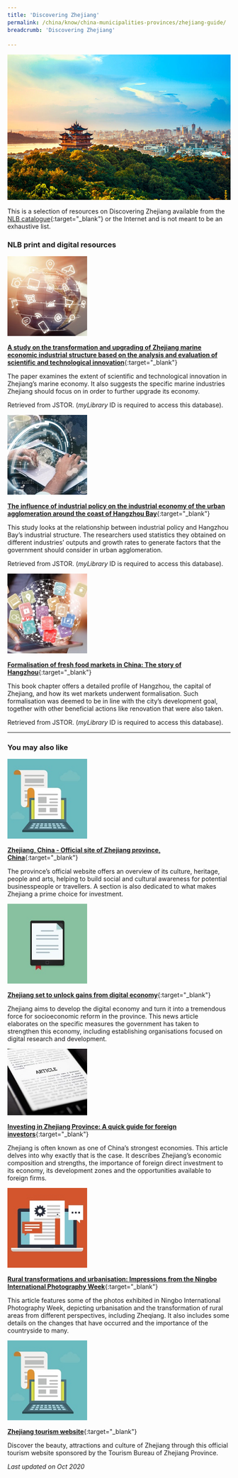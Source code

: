 ```yaml
---
title: 'Discovering Zhejiang'
permalink: /china/know/china-municipalities-provinces/zhejiang-guide/
breadcrumb: 'Discovering Zhejiang'

---
```



<img src="\images\eoa\china selected\zhejiang-guide.jpg" alt="zhejiang guide banner" style="width:800px;" />

This is a selection of resources on Discovering Zhejiang available from the [NLB catalogue](http://catalogue.nlb.gov.sg/){:target="_blank"} or the Internet and is not meant to be an exhaustive list.

### **NLB print and digital resources**

<img src="/images/resources/Database 1.jpg" style="width:180px;" />

[**A study on the transformation and upgrading of Zhejiang marine economic industrial structure based on the analysis and evaluation of scientific and technological innovation**](https://eresources.nlb.gov.sg/Main/browse/resource/1322){:target="_blank"}

The paper examines the extent of scientific and technological innovation in Zhejiang’s marine economy. It also suggests the specific marine industries Zhejiang should focus on in order to further upgrade its economy. 

Retrieved from JSTOR. (*myLibrary* ID is required to access this database).

<img src="/images/resources/Database 2.jpg" style="width:180px;" />

[**The influence of industrial policy on the industrial economy of the urban agglomeration around the coast of Hangzhou Bay**](https://eresources.nlb.gov.sg/Main/browse/resource/1322){:target="_blank"}

This study looks at the relationship between industrial policy and Hangzhou Bay’s industrial structure. The researchers used statistics they obtained on different industries’ outputs and growth rates to generate factors that the government should consider in urban agglomeration.

Retrieved from JSTOR. (*myLibrary* ID is required to access this database).

<img src="/images/resources/Database 3.jpg" style="width:180px;" />

[**Formalisation of fresh food markets in China: The story of Hangzhou**](https://eresources.nlb.gov.sg/Main/browse/resource/1322){:target="_blank"}

This book chapter offers a detailed profile of Hangzhou, the capital of Zhejiang, and how its wet markets underwent formalisation. Such formalisation was deemed to be in line with the city’s development goal, together with other beneficial actions like renovation that were also taken.

Retrieved from JSTOR. (*myLibrary* ID is required to access this database).

---

### **You may also like**

<img src="/images/resources/Article 1.jpg" style="width:180px;" />

[**Zhejiang, China - Official site of Zhejiang province, China**](http://www.ezhejiang.gov.cn/){:target="_blank"}

The province’s official website offers an overview of its culture, heritage, people and arts, helping to build social and cultural awareness for potential businesspeople or travellers. A section is also dedicated to what makes Zhejiang a prime choice for investment. 

<img src="/images/resources/Article 2.jpg" style="width:180px;" />

[**Zhejiang set to unlock gains from digital economy**](https://www.chinadaily.com.cn/a/201907/23/WS5d366fe4a310d8305640080e.html){:target="_blank"}

Zhejiang aims to develop the digital economy and turn it into a tremendous force for socioeconomic reform in the province. This news article elaborates on the specific measures the government has taken to strengthen this economy, including establishing organisations focused on digital research and development.

<img src="/images/resources/Article 3.jpg" style="width:180px;" />

[**Investing in Zhejiang Province: A quick guide for foreign investors**](https://www.china-briefing.com/news/investing-in-zhejiang-province-quick-guide-foreign-investors/#:~:text=Zhejiang%20has%20a%20very%20strong,percent%20of%20the%20jobs%20created){:target="_blank"}

Zhejiang is often known as one of China’s strongest economies. This article delves into why exactly that is the case. It describes Zhejiang’s economic composition and strengths, the importance of foreign direct investment to its economy, its development zones and the opportunities available to foreign firms. 

<img src="/images/resources/Article 4.jpg" style="width:180px;" />

[**Rural transformations and urbanisation: Impressions from the Ningbo International Photography Week**](https://madeinchinajournal.com/2019/01/12/rural-transformations-and-urbanisation%EF%BB%BF-impressions-from-the-ningbo-international-photography-week/){:target="_blank"}

This article features some of the photos exhibited in Ningbo International Photography Week, depicting urbanisation and the transformation of rural areas from different perspectives, including Zheqiang. It also includes some details on the changes that have occurred and the importance of the countryside to many. 

<img src="/images/resources/Article 1.jpg" style="width:180px;" />

[**Zhejiang tourism website**](http://en.tourzj.com/about-us/){:target="_blank"}

Discover the beauty, attractions and culture of Zhejiang through this official tourism website sponsored by the Tourism Bureau of Zhejiang Province.



*Last updated on Oct 2020*